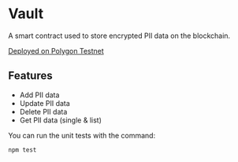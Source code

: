 # Vault

A smart contract used to store encrypted PII data on the blockchain.

[Deployed on Polygon Testnet](https://mumbai.polygonscan.com/address/0xfa077d8483c049b10aed3c5a4a1536bae4de6e17)

## Features

- Add PII data
- Update PII data
- Delete PII data
- Get PII data (single & list)

You can run the unit tests with the command:

```shell
npm test
```
